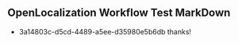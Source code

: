 ## OpenLocalization Workflow Test MarkDown
* 3a14803c-d5cd-4489-a5ee-d35980e5b6db 
thanks!<!--HONumber=Mar16_HO4-->
